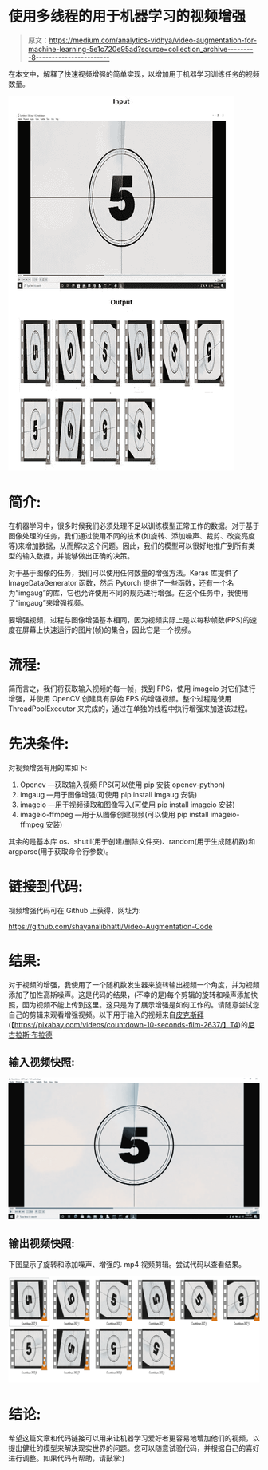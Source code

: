 # 使用多线程的用于机器学习的视频增强

> 原文：<https://medium.com/analytics-vidhya/video-augmentation-for-machine-learning-5e1c720e95ad?source=collection_archive---------8----------------------->

在本文中，解释了快速视频增强的简单实现，以增加用于机器学习训练任务的视频数量。

![](img/2c1c1fd2cdbea182092ec18ad59f9a7a.png)

# 简介:

在机器学习中，很多时候我们必须处理不足以训练模型正常工作的数据。对于基于图像处理的任务，我们通过使用不同的技术(如旋转、添加噪声、裁剪、改变亮度等)来增加数据，从而解决这个问题。因此，我们的模型可以很好地推广到所有类型的输入数据，并能够做出正确的决策。

对于基于图像的任务，我们可以使用任何数量的增强方法。Keras 库提供了 ImageDataGenerator 函数，然后 Pytorch 提供了一些函数，还有一个名为“imgaug”的库，它也允许使用不同的规范进行增强。在这个任务中，我使用了“imgaug”来增强视频。

要增强视频，过程与图像增强基本相同，因为视频实际上是以每秒帧数(FPS)的速度在屏幕上快速运行的图片(帧)的集合，因此它是一个视频。

# 流程:

简而言之，我们将获取输入视频的每一帧，找到 FPS，使用 imageio 对它们进行增强，并使用 OpenCV 创建具有原始 FPS 的增强视频。整个过程是使用 ThreadPoolExecutor 来完成的，通过在单独的线程中执行增强来加速该过程。

# 先决条件:

对视频增强有用的库如下:

1.  Opencv —获取输入视频 FPS(可以使用 pip 安装 opencv-python)
2.  imgaug —用于图像增强(可使用 pip install imgaug 安装)
3.  imageio —用于视频读取和图像写入(可使用 pip install imageio 安装)
4.  imageio-ffmpeg —用于从图像创建视频(可以使用 pip install imageio-ffmpeg 安装)

其余的是基本库 os、shutil(用于创建/删除文件夹)、random(用于生成随机数)和 argparse(用于获取命令行参数)。

# **链接到代码:**

视频增强代码可在 Github 上获得，网址为:

https://github.com/shayanalibhatti/Video-Augmentation-Code

# 结果:

对于视频的增强，我使用了一个随机数发生器来旋转输出视频一个角度，并为视频添加了加性高斯噪声。这是代码的结果，(不幸的是)每个剪辑的旋转和噪声添加快照，因为视频不能上传到这里。这只是为了展示增强是如何工作的。请随意尝试您自己的剪辑来观看增强视频。以下用于输入的视频来自[皮克斯拜](https://pixabay.com/?utm_source=link-attribution&utm_medium=referral&utm_campaign=image&utm_content=2637)(【https://pixabay.com/videos/countdown-10-seconds-film-2637/】T4)的[尼古拉斯·布拉德](https://pixabay.com/users/2322922-2322922/?utm_source=link-attribution&utm_medium=referral&utm_campaign=image&utm_content=2637)

## 输入视频快照:

![](img/043b3689cb5e88d37e1e3f6a6286e63f.png)

## 输出视频快照:

下图显示了旋转和添加噪声、增强的. mp4 视频剪辑。尝试代码以查看结果。

![](img/4fccd743a3f6323e387c6cc0349fac79.png)

# 结论:

希望这篇文章和代码链接可以用来让机器学习爱好者更容易地增加他们的视频，以提出健壮的模型来解决现实世界的问题。您可以随意试验代码，并根据自己的喜好进行调整。如果代码有帮助，请鼓掌:)